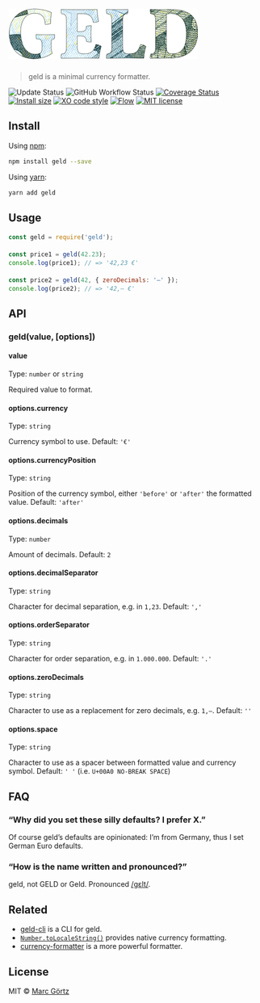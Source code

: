 # ![geld](media/logo.png)

> geld is a minimal currency formatter.

![Update Status](https://img.shields.io/david/dev/dreamseer/geld.svg)
![GitHub Workflow Status](https://img.shields.io/github/workflow/status/dreamseer/geld/default/main)
[![Coverage Status](https://coveralls.io/repos/github/Dreamseer/geld/badge.svg?branch=main)](https://coveralls.io/github/Dreamseer/geld?branch=main)
[![Install size](https://packagephobia.now.sh/badge?p=geld)](https://packagephobia.now.sh/result?p=geld)
[![XO code style](https://img.shields.io/badge/code_style-XO-5ed9c7.svg)](https://github.com/sindresorhus/xo)
[![Flow](https://img.shields.io/npm/types/geld)](https://flow.org/)
[![MIT license](https://img.shields.io/github/license/dreamseer/geld.svg)](https://github.com/Dreamseer/geld/blob/main/LICENSE.md)

## Install

Using [npm](https://www.npmjs.com/get-npm):

```bash
npm install geld --save
```

Using [yarn](https://yarnpkg.com/):

```bash
yarn add geld
```

## Usage

```js
const geld = require('geld');

const price1 = geld(42.23);
console.log(price1); // => '42,23 €'

const price2 = geld(42, { zeroDecimals: '–' });
console.log(price2); // => '42,– €'
```

## API

### geld(value, [options])

#### value

Type: `number` or `string`

Required value to format.

#### options.currency

Type: `string`

Currency symbol to use.
Default: `'€'`

#### options.currencyPosition

Type: `string`

Position of the currency symbol, either `'before'` or `'after'` the formatted value.
Default: `'after'`

#### options.decimals

Type: `number`

Amount of decimals.
Default: `2`

#### options.decimalSeparator

Type: `string`

Character for decimal separation, e.g. in `1,23`.
Default: `','`

#### options.orderSeparator

Type: `string`

Character for order separation, e.g. in `1.000.000`.
Default: `'.'`

#### options.zeroDecimals

Type: `string`

Character to use as a replacement for zero decimals, e.g. `1,–`.
Default: `''`

#### options.space

Type: `string`

Character to use as a spacer between formatted value and currency symbol.
Default: `' '` (i.e. `U+00A0 NO-BREAK SPACE`)

## FAQ

### “Why did you set these silly defaults? I prefer X.”

Of course geld’s defaults are opinionated:
I’m from Germany, thus I set German Euro defaults.

### “How is the name written and pronounced?”

geld, not GELD or Geld. Pronounced [/ɡɛlt/](https://en.wiktionary.org/wiki/Geld).

## Related

* [geld-cli](https://github.com/dreamseer/geld-cli) is a CLI for geld.
* [`Number.toLocaleString()`](https://developer.mozilla.org/en-US/docs/Web/JavaScript/Reference/Global_Objects/Number/toLocaleString) provides native currency formatting.
* [currency-formatter](https://github.com/smirzaei/currency-formatter) is a more powerful formatter.

## License

MIT © [Marc Görtz](https://marcgoertz.de/)
